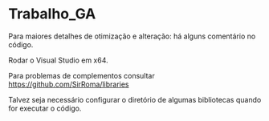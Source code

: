 # Trabalho_GA
 
Para maiores detalhes de otimização e alteração: há alguns comentário no código.

Rodar o Visual Studio em x64.

Para problemas de complementos consultar https://github.com/SirRoma/libraries

Talvez seja necessário configurar o diretório de algumas bibliotecas quando for executar o código.
